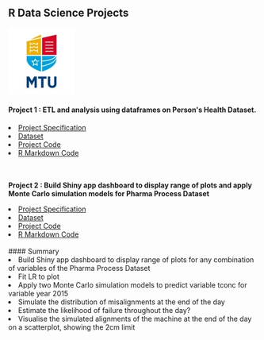 ## R Data Science Projects
![MTU Logo](/1/data/MTU_Logo.jpg)


#### Project 1 : ETL and analysis using dataframes on Person's Health Dataset.

<li><a href="https://github.com/bjmcnamee/R_ETL_MTU_Assignments/blob/main/1/STAT8010%20Assignement%201%202020%20(HDip).pdf">Project Specification</a></li>
<li><a href="https://github.com/bjmcnamee/R_ETL_MTU_Assignments/blob/main/1/data/assignment1.xlsx">Dataset</a></li>
<li><a href="https://github.com/bjmcnamee/R_ETL_MTU_Assignments/blob/main/1/Bernard_McNamee_R00207204.R">Project Code</a></li>
<li><a href="https://github.com/bjmcnamee/R_ETL_MTU_Assignments/blob/main/1/Bernard_McNamee_R00207204%20.rmd">R Markdown Code</a></li>
<br><br>
<p><b>Project 2 : Build Shiny app dashboard to display range of plots and apply Monte Carlo simulation models for Pharma Process Dataset</b></p>
<li><a href="https://github.com/bjmcnamee/R_ETL_MTU_Assignments/blob/main/2/STAT8010%20Assignment%202_2020%20(HDip).pdf">Project Specification</a></li>
<li><a href="https://github.com/bjmcnamee/R_ETL_MTU_Assignments/blob/main/2/data/process_sim.csv">Dataset</a></li>
<li><a href="https://github.com/bjmcnamee/R_ETL_MTU_Assignments/blob/main/2/Bernard_McNamee_R00207204_Shiny.R">Project Code</a></li>
<li><a href="https://github.com/bjmcnamee/R_ETL_MTU_Assignments/blob/main/2/Bernard_McNamee_R00207204_Report%20.rmd">R Markdown Code</a></li>
<br>
#### Summary
<li>Build Shiny app dashboard to display range of plots for any combination of variables of the Pharma Process Dataset</li>
<li>Fit LR to plot</li>
<li>Apply two Monte Carlo simulation models to predict variable tconc for variable year 2015</li>
<li>Simulate the distribution of misalignments at the end of the day</li>
<li>Estimate the likelihood of failure throughout the day? </li>
<li>Visualise the simulated alignments of the machine at the end of the day on a scatterplot, showing the 2cm limit</li>
